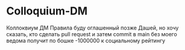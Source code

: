 # Colloquium-DM
Коллоквиум ДМ
Правила буду оглашенный позже Дашей, но хочу сказать, кто сделать pull request и затем commit в main без моего ведома получит по бошке -1000000 к социальному рейтингу
